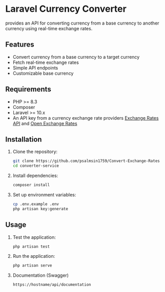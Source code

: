 # Laravel Currency Converter

provides an API for converting currency from a base currency to another currency using real-time exchange rates.

## Features

-   Convert currency from a base currency to a target currency
-   Fetch real-time exchange rates
-   Simple API endpoints
-   Customizable base currency

## Requirements

-   PHP >= 8.3
-   Composer
-   Laravel >= 10.x
-   An API key from a currency exchange rate providers [Exchange Rates API](https://exchangeratesapi.io/) and [Open Exchange Rates](https://openexchangerates.org/)

## Installation

1. Clone the repository:

    ```bash
    git clone https://github.com/psalmsin1759/Convert-Exchange-Rates
    cd converter-service

    ```

2. Install dependencies:

    ```bash
    composer install

    ```

3. Set up environment variables:
    ```bash
    cp .env.example .env
    php artisan key:generate
    ```

## Usage

1. Test the application:

    ```bash
    php artisan test

    ```

2. Run the application:

    ```bash
    php artisan serve

    ```

3. Documentation (Swagger)

    ```bash
    https://hostname/api/documentation
    ```

```

```
